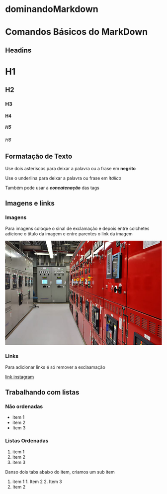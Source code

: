 # dominandoMarkdown
# Comandos Básicos do MarkDown

## Headins

# H1
## H2
### H3
#### H4
##### H5
###### H6

## Formatação de Texto
Use dois asteriscos para deixar a palavra ou a frase em **negrito**

Use o underlina para deixar a palavra ou frase em _itálico_

Também pode usar a _**concatenação**_ das tags

## Imagens e links

### Imagens
Para imagens coloque o sinal de exclamação e depois entre colchetes adicione o título da imagem e entre parentes o link da imagem

![Primeira Imagem](img-loto-02.jpg)

### Links
Para adicionar links é só remover a exclaamação

[link instagram](https://www.instagram.com/leo.c.lobo/)

## Trabalhando com listas

### Não ordenadas
 * item 1 
 * item 2
 * Item 3

### Listas Ordenadas
1. item 1
2. item 2
3. item 3

Danso dois tabs abaixo do item, criamos um sub item

1. item 1
        1. Item 2
        2. Item 3
2. Item 2